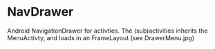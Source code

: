 # NavDrawer
Android NavigationDrawer for activties. The (sub)activities inherits the MenuActivty, and loads in an FrameLayout (see DrawerMenu.jpg)


